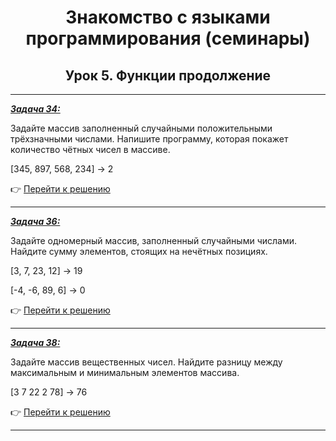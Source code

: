 <center>

# Знакомство с языками программирования (семинары)

## Урок 5. Функции продолжение

</center>

---

<u>***Задача 34:***</u>

 Задайте массив заполненный случайными положительными трёхзначными числами. Напишите программу, которая покажет количество чётных чисел в массиве.

[345, 897, 568, 234] -> 2

:point_right: [Перейти к решению](https://github.com/ANT050/Homework_14.10.2022/blob/main/Task34/Program.cs "Открыть")

---

<u>***Задача 36:***</u>

 Задайте одномерный массив, заполненный случайными числами. Найдите сумму элементов, стоящих на нечётных позициях.

[3, 7, 23, 12] -> 19

[-4, -6, 89, 6] -> 0

:point_right: [Перейти к решению](https://github.com/ANT050/Homework_14.10.2022/blob/main/Task36/Program.cs "Открыть")

---

<u>***Задача 38:***</u>

 Задайте массив вещественных чисел. Найдите разницу между максимальным и минимальным элементов массива.

[3 7 22 2 78] -> 76

:point_right: [Перейти к решению](https://github.com/ANT050/Homework_14.10.2022/blob/main/Task38/Program.cs "Открыть")

---
